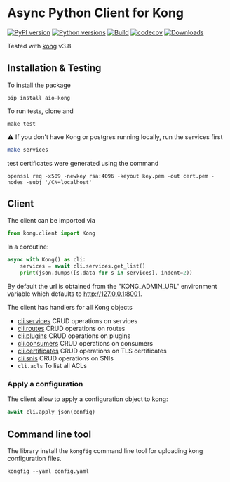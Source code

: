 # Async Python Client for Kong

[![PyPI version](https://badge.fury.io/py/aio-kong.svg)](https://badge.fury.io/py/aio-kong)
[![Python versions](https://img.shields.io/pypi/pyversions/aio-kong.svg)](https://pypi.org/project/aio-kong)
[![Build](https://github.com/quantmind/aio-kong/workflows/build/badge.svg)](https://github.com/quantmind/aio-kong/actions?query=workflow%3Abuild)
[![codecov](https://codecov.io/gh/quantmind/aio-kong/branch/main/graph/badge.svg?token=JF5L0PEkW6)](https://codecov.io/gh/quantmind/aio-kong)
[![Downloads](https://img.shields.io/pypi/dd/aio-kong.svg)](https://pypi.org/project/aio-kong/)


Tested with [kong][] v3.8

## Installation & Testing

To install the package

```
pip install aio-kong
```

To run tests, clone and

```
make test
```

:warning: If you don't have Kong or postgres running locally, run the services first

```bash
make services
```

test certificates were generated using the command

```
openssl req -x509 -newkey rsa:4096 -keyout key.pem -out cert.pem -nodes -subj '/CN=localhost'
```

## Client

The client can be imported via

```python
from kong.client import Kong
```

In a coroutine:

```python
async with Kong() as cli:
    services = await cli.services.get_list()
    print(json.dumps([s.data for s in services], indent=2))
```

By default the url is obtained from the "KONG_ADMIN_URL" environment variable which defaults to http://127.0.0.1:8001.

The client has handlers for all Kong objects

- [cli.services](./kong/services.py) CRUD operations on services
- [cli.routes](./kong/routes.py) CRUD operations on routes
- [cli.plugins](./kong/plugins.py) CRUD operations on plugins
- [cli.consumers](./kong/consumers.py) CRUD operations on consumers
- [cli.certificates](./kong/certificates.py) CRUD operations on TLS certificates
- [cli.snis](./kong/snis.py) CRUD operations on SNIs
- `cli.acls` To list all ACLs

### Apply a configuration

The client allow to apply a configuration object to kong:

```python
await cli.apply_json(config)
```

## Command line tool

The library install the `kongfig` command line tool for uploading kong configuration files.

```
kongfig --yaml config.yaml
```

[kong]: https://github.com/Kong/kong
